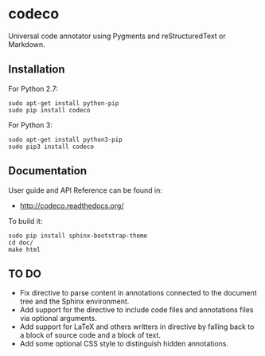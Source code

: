codeco
======

Universal code annotator using Pygments and reStructuredText or Markdown.


Installation
------------

For Python 2.7:

    sudo apt-get install python-pip
    sudo pip install codeco

For Python 3:

    sudo apt-get install python3-pip
    sudo pip3 install codeco


Documentation
-------------

User guide and API Reference can be found in:

- http://codeco.readthedocs.org/


To build it:

    sudo pip install sphinx-bootstrap-theme
    cd doc/
    make html


TO DO
-----

- Fix directive to parse content in annotations connected to the document tree
  and the Sphinx environment.
- Add support for the directive to include code files and annotations files
  via optional arguments.
- Add support for LaTeX and others writters in directive by falling back to
  a block of source code and a block of text.
- Add some optional CSS style to distinguish hidden annotations.
